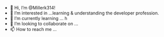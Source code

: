 - 👋 Hi, I’m @Millerk314!
- 👀 I’m interested in ...learning & understanding the developer profession. 
- 🌱 I’m currently learning ... h
- 💞️ I’m looking to collaborate on ...
- 📫 How to reach me ...

<!---
Millerk314/Millerk314 is a ✨ special ✨ repository because its `README.md` (this file) appears on your GitHub profile.
You can click the Preview link to take a look at your changes.
--->
